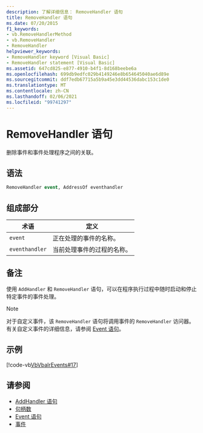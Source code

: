 ```yaml
---
description: 了解详细信息： RemoveHandler 语句
title: RemoveHandler 语句
ms.date: 07/20/2015
f1_keywords:
- vb.RemoveHandlerMethod
- vb.RemoveHandler
- RemoveHandler
helpviewer_keywords:
- RemoveHandler keyword [Visual Basic]
- RemoveHandler statement [Visual Basic]
ms.assetid: 647cd825-e877-4910-b4f1-8d168beebe6a
ms.openlocfilehash: 699db9edfc029b4149246e8b654645040ae6d89e
ms.sourcegitcommit: ddf7edb67715a5b9a45e3dd44536dabc153c1de0
ms.translationtype: MT
ms.contentlocale: zh-CN
ms.lasthandoff: 02/06/2021
ms.locfileid: "99741297"
---
```

# <a name="removehandler-statement"></a>RemoveHandler 语句

删除事件和事件处理程序之间的关联。  
  
## <a name="syntax"></a>语法  
  
```vb  
RemoveHandler event, AddressOf eventhandler  
```  
  
## <a name="parts"></a>组成部分  
  
|术语|定义|  
|---|---|  
|`event`|正在处理的事件的名称。|  
|`eventhandler`|当前处理事件的过程的名称。|  
  
## <a name="remarks"></a>备注  

 使用 `AddHandler` 和 `RemoveHandler` 语句，可以在程序执行过程中随时启动和停止特定事件的事件处理。  
  
> [!NOTE]
> 对于自定义事件，该 `RemoveHandler` 语句将调用事件的 `RemoveHandler` 访问器。 有关自定义事件的详细信息，请参阅 [Event 语句](event-statement.md)。  
  
## <a name="example"></a>示例  

 [!code-vb[VbVbalrEvents#17](~/samples/snippets/visualbasic/VS_Snippets_VBCSharp/VbVbalrEvents/VB/Class1.vb#17)]  
  
## <a name="see-also"></a>请参阅

- [AddHandler 语句](addhandler-statement.md)
- [句柄数](handles-clause.md)
- [Event 语句](event-statement.md)
- [事件](../../programming-guide/language-features/events/index.md)
